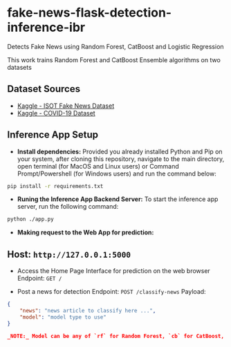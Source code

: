 # fake-news-flask-detection-inference-ibr

Detects Fake News using Random Forest, CatBoost and Logistic Regression

This work trains Random Forest and CatBoost Ensemble algorithms on two datasets 

## Dataset Sources
- [Kaggle - ISOT Fake News Dataset](https://www.kaggle.com/datasets/emineyetm/fake-news-detection-datasets/data)
- [Kaggle - COVID-19 Dataset]()

## Inference App Setup

- **Install dependencies:** Provided you already installed Python and Pip on your system, after cloning this repository, navigate to the main directory, open terminal (for MacOS and Linux users) or Command Prompt/Powershell (for Windows users) and run the command below:

```bash
pip install -r requirements.txt
```

- **Runing the Inference App Backend Server:** To start the inference app server, run the following command:

```bash
python ./app.py
```

- **Making request to the Web App for prediction:**

Host: `http://127.0.0.1:5000`
---

- Access the Home Page Interface for prediction on the web browser
Endpoint: `GET /`

- Post a news for detection
Endpoint: `POST /classify-news`
Payload:
```json
{
    "news": "news article to classify here ...",
    "model": "model type to use"
}

_NOTE:_ Model can be any of `rf` for Random Forest, `cb` for CatBoost, `logreg` for Logistic Regression or `best` for best model i.e. Random Forest.



```



